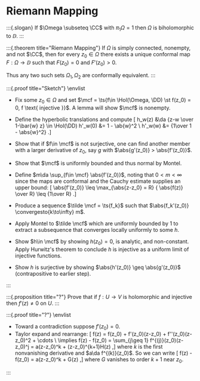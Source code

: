 # Riemann Mapping

:::{.slogan}
If $\Omega \subseteq \CC$ with $\pi_1 \Omega = 1$ then $\Omega$ is biholomorphic to $\DD$.
:::

:::{.theorem title="Riemann Mapping"}
If $\Omega$ is simply connected, nonempty, and not $\CC$, then for every $z_{0}\in \Omega$ there exists a unique conformal map $F:\Omega \to \DD$ such that $F(z_{0}) = 0$ and $F'(z_{0}) > 0$.

Thus any two such sets $\Omega_{1}, \Omega_{2}$ are conformally equivalent.
:::

:::{.proof title="Sketch"}
\envlist

- Fix some $z_0\in \Omega$ and set $\mcf = \ts{f\in \Hol(\Omega, \DD) \st f(z_0) = 0, f \text{ injective }}$.
  A lemma will show $\mcf$ is nonempty.

- Define the hyperbolic translations and compute
\[
h_w(z) &\da {z-w \over 1-\bar{w} z} \in \Hol(\DD)
h'_w(0) &= 1 - \ab{w}^2 \\
h'_w(w) &= {1\over 1 - \abs{w}^2}
.\]

- Show that if $f\in \mcf$ is not surjective, one can find another member with a larger derivative of $z_0$, say $g$ with $\abs{g'(z_0)} > \abs{f'(z_0)}$.

- Show that $\mcf$ is uniformly bounded and thus normal by Montel.
- Define $m\da \sup_{f\in \mcf} \abs{f'(z_0)}$, noting that $0<m<\infty$ since the maps are conformal and the Cauchy estimate supplies an upper bound:
\[
\abs{f'(z_0)} \leq \max_{\abs{z-z_0} = R} { \abs{f(z)} \over R} \leq {1\over R}
.\]

- Produce a sequence $\tilde \mcf = \ts{f_k}$ such that $\abs{f_k'(z_0)} \convergesto{k\to\infty} m$.
- Apply Montel to $\tilde \mcf$ which are uniformly bounded by 1 to extract a subsequence that converges locally uniformly to some $h$.
- Show $h\in \mcf$ by showing $h(z_0) = 0$, is analytic, and non-constant.
  Apply Hurwitz's theorem to conclude $h$ is injective as a uniform limit of injective functions.
- Show $h$ is surjective by showing $\abs{h'(z_0)} \geq \abs{g'(z_0)}$ (contrapositive to earlier step).


:::



:::{.proposition title="?"}
Prove that if $f:U\to V$ is holomorphic and injective then $f'(z)\neq 0$ on $U$.
:::


:::{.proof title="?"}
\envlist

- Toward a contradiction suppose $f'(z_0)=0$.
- Taylor expand and rearrange:
\[
f(z) = f(z_0) + f'(z_0)(z-z_0) + f''(z_0)(z-z_0)^2 + \cdots \\
\implies f(z) - f(z_0) = \sum_{j\geq 1} f^{(j)}(z_0)(z-z_0)^j = a(z-z_0)^k + (z-z_0)^{k+1}H(z)
,\]
where $k$ is the first nonvanishing derivative and $a\da f^{(k)}(z_0)$.
So we can write
\[
f(z) - f(z_0) = a(z-z_0)^k + G(z)
,\]
where $G$ vanishes to order $k+1$ near $z_0$.



:::





